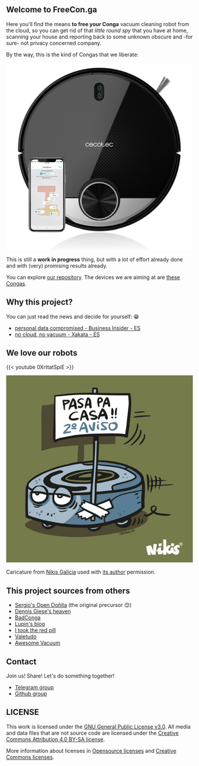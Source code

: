## Welcome to FreeCon.ga

Here you'll find the means **to free your Conga** vacuum cleaning
robot from the cloud, so you can get rid of that *little round spy*
that you have at home, scanning your house and reporting back to
some unknown obscure and -for sure- not privacy concerned
company.

By the way, this is the kind of Congas that we liberate:

![Conga Vacuum cleaning robot](conga-robot.jpg)

This is still a **work in progress** thing, but with a lot of effort
already done and with (very) promising results already.

You can explore [our repository](https://github.com/freeconga/stuff). The devices we are aiming at are [these Congas](/page/congas).

## Why this project?

You can just read the news and decide for yourself: 😁

* [personal data compromised - Business Insider - ES](https://www.businessinsider.es/aviso-grupo-hackers-espanoles-cecotec-aspiradoras-conga-685303)
* [no cloud, no vacuum - Xakata - ES](https://www.xataka.com/otros-dispositivos/caida-parcial-servidores-amazon-ha-provocado-que-aspiradoras-dejen-funcionar)

## We love our robots

{{< youtube 0XrttatSpiE >}}

![Nikis Galicia](nikisgalicia.jpg)

Caricature from [Nikis Galicia](https://www.nikisgalicia.com/ga/mozo-camisetas/camiseta-pasa-pa-casa-rapas-12706)
used with [its author](https://obichero.com) permission.

## This project sources from others

* [Sergio's Open Doñita](https://gitlab.com/rastersoft/opendonita) (the original precursor 😊)
* [Dennis Giese's heaven](https://dontvacuum.me/)
* [BadConga](https://github.com/adrigzr/badconga)
* [Lupin's blog](https://blog.lupin.rocks/)
* [I took the red pill](https://itooktheredpill.irgendwo.org/2020/rooting-xiaomi-vacuum-robot/)
* [Valetudo](https://github.com/Hypfer/Valetudo)
* [Awesome Vacuum](https://github.com/awesome-vacuum/awesome-vacuum)

## Contact

Join us! Share! Let's do something together!

* [Telegram group](https://telegram.me/freeconga)
* [Github group](https://github.com/freeconga)

## LICENSE

This work is licensed under the [GNU General Public License v3.0](https://github.com/freeconga/stuff/-/blob/master/LICENSE-GPLV30). All media and data files that are not source code are licensed under the [Creative Commons Attribution 4.0 BY-SA license](https://github.com/freeconga/stuff/-/blob/master/LICENSE-CCBYSA40).

More information about licenses in [Opensource licenses](https://opensource.org/licenses/) and [Creative Commons licenses](https://creativecommons.org/licenses/).
